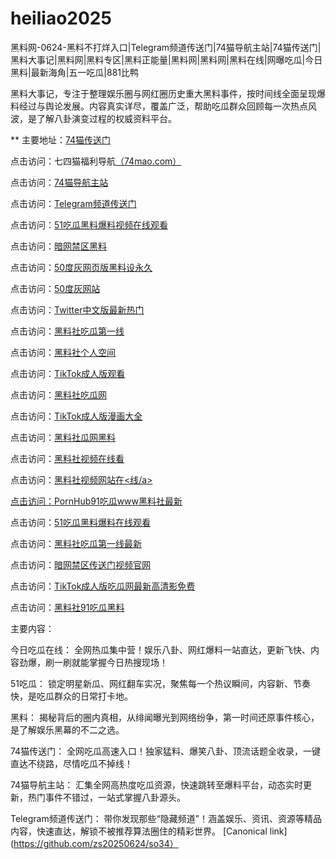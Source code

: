 # heiliao2025
黑料网-0624-黑料不打烊入口|Telegram频道传送门|74猫导航主站|74猫传送门|黑料大事记|黑料网|黑料专区|黑料正能量|黑料网|黑料网|黑料在线|网曝吃瓜|今日黑料|最新海角|五一吃瓜|881比鸭

黑料大事记，专注于整理娱乐圈与网红圈历史重大黑料事件，按时间线全面呈现爆料经过与舆论发展。内容真实详尽，覆盖广泛，帮助吃瓜群众回顾每一次热点风波，是了解八卦演变过程的权威资料平台。

** 主要地址：<a href="https://74mao.com/">74猫传送门</a>

点击访问：七四猫福利导航<a href="https://74mao.com/">（74mao.com）</a>

点击访问：<a href="https://74mao.com/">74猫导航主站</a>

点击访问：<a href="https://74mao.com/">Telegram频道传送门</a>

点击访问：<a href="https://pi21.pages.dev/">51吃瓜黑料爆料视频在线观看</a>	

点击访问：<a href="https://pi24-01.pages.dev/">暗网禁区黑料</a>	

点击访问：<a href="https://pi30-01.pages.dev/">50度灰网页版黑料设永久</a>	

点击访问：<a href="https://pi32-01.pages.dev/">50度灰网站</a>	

点击访问：<a href="https://pi33.pages.dev/">Twitter中文版最新热门</a>	

点击访问：<a href="https://pi45.pages.dev/">黑料社吃瓜第一线</a>	

点击访问：<a href="https://pi456.pages.dev/">黑料社个人空间</a>	

点击访问：<a href="https://pi54.pages.dev/">TikTok成人版观看</a>	

点击访问：<a href="https://pi65-02.pages.dev/">黑料社吃瓜网</a>	

点击访问：<a href="https://pi66.pages.dev/">TikTok成人版漫画大全</a>	

点击访问：<a href="https://pi68.pages.dev/">黑料社瓜网黑料</a>	

点击访问：<a href="https://pi69-01.pages.dev/">黑料社视频在线看</a>			

点击访问：<a href="https://pi69-01.pages.dev/">黑料社视频网站在<线/a>

点击访问：<a href="https://pi08-1.pages.dev/">PornHub91吃瓜www黑料社最新</a>

点击访问：<a href="https://pi21.pages.dev/">51吃瓜黑料爆料在线观看</a>

点击访问：<a href="https://pi45.pages.dev/">黑料社吃瓜第一线最新</a>

点击访问：<a href="https://pi114.pages.dev/">暗网禁区传送门视频官网</a>

点击访问：<a href="https://pi54.pages.dev/">TikTok成人版吃瓜网最新高清影免费</a>

点击访问：<a href="https://pi10-1.pages.dev/">黑料社91吃瓜黑料</a>

主要内容：

今日吃瓜在线：
全网热瓜集中营！娱乐八卦、网红爆料一站直达，更新飞快、内容劲爆，刷一刷就能掌握今日热搜现场！

51吃瓜：
锁定明星新瓜、网红翻车实况，聚焦每一个热议瞬间，内容新、节奏快，是吃瓜群众的日常打卡地。

黑料：
揭秘背后的圈内真相，从绯闻曝光到网络纷争，第一时间还原事件核心，是了解娱乐黑幕的不二之选。

74猫传送门：
全网吃瓜高速入口！独家猛料、爆笑八卦、顶流话题全收录，一键直达不绕路，尽情吃瓜不掉线！

74猫导航主站：
汇集全网高热度吃瓜资源，快速跳转至爆料平台，动态实时更新，热门事件不错过，一站式掌握八卦源头。

Telegram频道传送门：
带你发现那些“隐藏频道”！涵盖娱乐、资讯、资源等精品内容，快速直达，解锁不被推荐算法圈住的精彩世界。
[Canonical link](https://github.com/zs20250624/so34）
